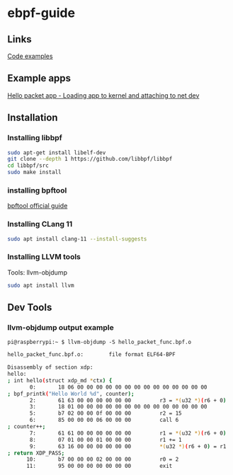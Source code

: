 # ebpf-guide

## Links

[Code examples](https://github.com/lizrice/learning-ebpf)

## Example apps
[Hello packet app - Loading app to kernel and attaching to net dev](/examples/hello_packet/README.md)  

## Installation

### Installing libbpf
``` bash
sudo apt-get install libelf-dev
git clone --depth 1 https://github.com/libbpf/libbpf
cd libbpf/src
sudo make install
```

### installing bpftool
[bpftool official guide](https://github.com/libbpf/bpftool)

### Installing CLang 11
``` bash
sudo apt install clang-11 --install-suggests
```

### Installing LLVM tools
Tools: llvm-objdump  
``` bash
sudo apt install llvm
```


## Dev Tools

### llvm-objdump output example
`pi@raspberrypi:~ $ llvm-objdump -S hello_packet_func.bpf.o`

``` bash
hello_packet_func.bpf.o:        file format ELF64-BPF

Disassembly of section xdp:
hello:
; int hello(struct xdp_md *ctx) {
       0:       18 06 00 00 00 00 00 00 00 00 00 00 00 00 00 00         r6 = 0 ll
; bpf_printk("Hello World %d", counter);
       2:       61 63 00 00 00 00 00 00         r3 = *(u32 *)(r6 + 0)
       3:       18 01 00 00 00 00 00 00 00 00 00 00 00 00 00 00         r1 = 0 ll
       5:       b7 02 00 00 0f 00 00 00         r2 = 15
       6:       85 00 00 00 06 00 00 00         call 6
; counter++;
       7:       61 61 00 00 00 00 00 00         r1 = *(u32 *)(r6 + 0)
       8:       07 01 00 00 01 00 00 00         r1 += 1
       9:       63 16 00 00 00 00 00 00         *(u32 *)(r6 + 0) = r1
; return XDP_PASS;
      10:       b7 00 00 00 02 00 00 00         r0 = 2
      11:       95 00 00 00 00 00 00 00         exit
```
